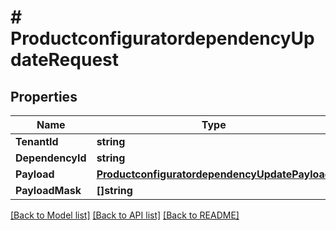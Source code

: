 # # ProductconfiguratordependencyUpdateRequest


## Properties 


Name | Type | Description | Notes
------------ | ------------- | ------------- | -------------
**TenantId**| **string** |   | [optional]
**DependencyId**| **string** |   | [optional]
**Payload**| [**ProductconfiguratordependencyUpdatePayload**](ProductconfiguratordependencyUpdatePayload.md) |   | [optional]
**PayloadMask**| **[]string** |   | [optional]


[[Back to Model list]](../../README.md#models) [[Back to API list]](../../README.md#endpoints) [[Back to README]](../../README.md)

